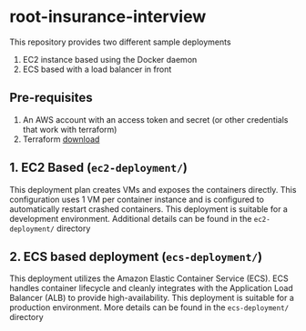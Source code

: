 # root-insurance-interview

This repository provides two different sample deployments
  1. EC2 instance based using the Docker daemon
  2. ECS based with a load balancer in front

## Pre-requisites
 1. An AWS account with an access token and secret (or other credentials that work with terraform)
 2. Terraform [download](https://www.terraform.io/downloads.html)

## 1. EC2 Based (`ec2-deployment/`)
This deployment plan creates VMs and exposes the containers directly. This configuration uses 1 VM per container instance and is configured to automatically restart crashed containers. This deployment is suitable for a development environment. Additional details can be found in the `ec2-deployment/` directory

## 2. ECS based deployment (`ecs-deployment/`)
This deployment utilizes the Amazon Elastic Container Service (ECS). ECS handles container lifecycle and cleanly integrates with the Application Load Balancer (ALB) to provide high-availability. This deployment is suitable for a production environment. More details can be found in the `ecs-deployment/` directory